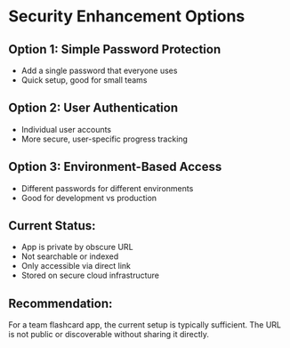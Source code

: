 # Security Enhancement Options

## Option 1: Simple Password Protection
- Add a single password that everyone uses
- Quick setup, good for small teams

## Option 2: User Authentication  
- Individual user accounts
- More secure, user-specific progress tracking

## Option 3: Environment-Based Access
- Different passwords for different environments
- Good for development vs production

## Current Status:
- App is private by obscure URL
- Not searchable or indexed
- Only accessible via direct link
- Stored on secure cloud infrastructure

## Recommendation:
For a team flashcard app, the current setup is typically sufficient.
The URL is not public or discoverable without sharing it directly.
